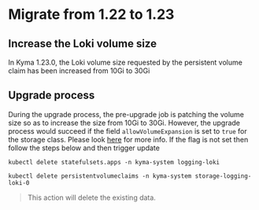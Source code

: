 # Migrate from 1.22 to 1.23

## Increase the Loki volume size
In Kyma 1.23.0, the Loki volume size requested by the persistent volume claim has been increased from 10Gi to 30Gi

## Upgrade process
During the upgrade process, the pre-upgrade job is patching the volume size so as to increase the size from 10Gi to 30Gi. However, the upgrade process would succeed if the field `allowVolumeExpansion` is set to `true` for the storage class. Please look [here](https://kubernetes.io/docs/concepts/storage/persistent-volumes/#expanding-persistent-volumes-claims) for more info. If the flag is not set then follow the steps below and then trigger update

```
kubectl delete statefulsets.apps -n kyma-system logging-loki

kubectl delete persistentvolumeclaims -n kyma-system storage-logging-loki-0
```
> This action will delete the existing data.
